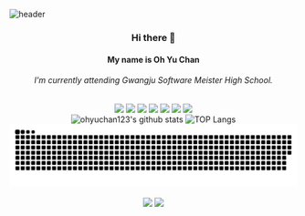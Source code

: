   ![header](https://capsule-render.vercel.app/api?type=wave&color=auto&height=300&section=header&text=Ohyuchan!%20&fontSize=90)<div align="center">
  ### Hi there 👋
  #### My name is Oh Yu Chan 
  ###### I'm currently attending Gwangju Software Meister High School.
  <a href="https://www.python.org/" target="_blank"><img src="https://img.shields.io/badge/Python-3776AB?style=flat-square&logo=Python&logoColor=white"></a>
  <a href="https://www.oracle.com/kr/index.html" target="_blank"><img src="https://img.shields.io/badge/Java-007396?style=flat-square&logo=Java&logoColor=white"/></a>
  <a href="https://https://visualstudio.microsoft.com/ko//" target="_blank"><img src="https://img.shields.io/badge/C-A8B9CC?style=flat-square&logo=C&logoColor=white"></a>
  <a href="https://code.visualstudio.com//" target="_blank"><img src="https://img.shields.io/badge/HTML5-E34F26?style=flat-square&logo=HTML&logoColor=white"></a>
  <a href="https://code.visualstudio.com//" target="_blank"><img src="https://img.shields.io/badge/JavaScript-F7DF1E?style=flat-square&logo=JavaScript&logoColor=white"></a>
  <a href="https://code.visualstudio.com//" target="_blank"><img src="https://img.shields.io/badge/CSS-1572B6?style=flat-square&logo=CSS&logoColor=white"></a>
  <a href="https://nodejs.org/ko/" target="_blank"><img src="https://img.shields.io/badge/Node.js-339933?style=flat-square&logo=Node.js&logoColor=white"></a>
  <br> 
  ![ohyuchan123's github stats](https://github-readme-stats.vercel.app/api?username=ohyuchan123&theme=radical&show_icons=true)
  ![TOP Langs](https://github-readme-stats.vercel.app/api/top-langs/?username=ohyuchan123&layout=compact&thema=merko)
  ![Snake animation](https://github.com/ohyuchan123/ohyuchan123/blob/output/github-contribution-grid-snake.svg)
  <p>
    <img align='center' src="https://github-readme-solvedac.hyp3rflow.vercel.app/api/?handle=oyuchan123"/>
    <img align='center' src="http://mazassumnida.wtf/api/generate_badge?boj=oyuchan123"/>
  </p>
 
